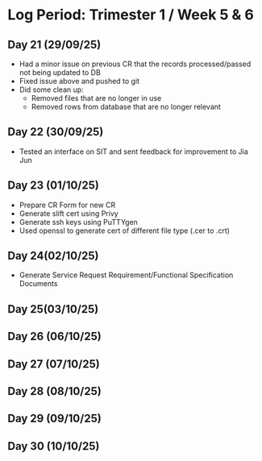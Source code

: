 # Log Period: Trimester 1 / Week 5 & 6

## Day 21 (29/09/25)
* Had a minor issue on previous CR that the records processed/passed not being updated to DB
* Fixed issue above and pushed to git
* Did some clean up:
    * Removed files that are no longer in use
    * Removed rows from database that are no longer relevant

## Day 22 (30/09/25)
* Tested an interface on SIT and sent feedback for improvement to Jia Jun

## Day 23 (01/10/25)
* Prepare CR Form for new CR
* Generate slift cert using Privy
* Generate ssh keys using PuTTYgen
* Used openssl to generate cert of different file type (.cer to .crt)

## Day 24(02/10/25) 
* Generate Service Request Requirement/Functional Specification Documents

## Day 25(03/10/25)


## Day 26 (06/10/25)


## Day 27 (07/10/25)


## Day 28 (08/10/25)


## Day 29 (09/10/25)


## Day 30 (10/10/25)